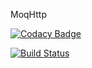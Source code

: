 MoqHttp

[![Codacy Badge](https://app.codacy.com/project/badge/Grade/a42960c1aae14c08af17b7bf848db13a)](https://www.codacy.com/gh/mcquiggd/MoqHttp/dashboard?utm_source=github.com&amp;utm_medium=referral&amp;utm_content=mcquiggd/MoqHttp&amp;utm_campaign=Badge_Grade)

[![Build Status](https://dev.azure.com/pro-coded-ltd/MoqHttp/_apis/build/status/mcquiggd.MoqHttp?branchName=master)](https://dev.azure.com/pro-coded-ltd/MoqHttp/_build/latest?definitionId=1&branchName=master)
